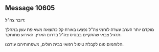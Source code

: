 ## Message 10605

דובר צה"ל:

מוקדם יותר הערב עשרה לוחמי צה"ל נפצעו באורח קל כתוצאה משאיפת עשן במהלך תרגיל צבאי שהתקיים בבסיס צה"ל בדרום הארץ. האירוע מתוחקר.

הלוחמים פונו לקבלת טיפול רפואי בבית חולים, משפחותיהם עודכנו.

